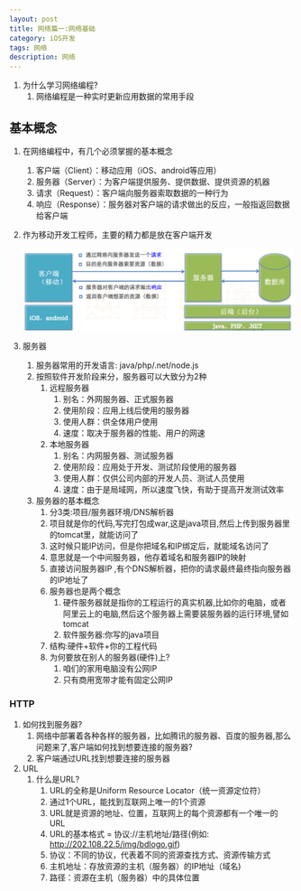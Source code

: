```yaml
---
layout: post
title: 网络篇一:网络基础
category: iOS开发
tags: 网络
description: 网络
--- 
```


1. 为什么学习网络编程?
    1. 网络编程是一种实时更新应用数据的常用手段
    
## 基本概念
1. 在网络编程中，有几个必须掌握的基本概念
    1. 客户端（Client）：移动应用（iOS、android等应用）
    2. 服务器（Server）：为客户端提供服务、提供数据、提供资源的机器
    3. 请求（Request）：客户端向服务器索取数据的一种行为
    4. 响应（Response）：服务器对客户端的请求做出的反应，一般指返回数据给客户端
2. 作为移动开发工程师，主要的精力都是放在客户端开发

    ![图1](https://raw.githubusercontent.com/zhoghua123/imgsBed/master/mnet1.png)
3. 服务器
    1. 服务器常用的开发语言: java/php/.net/node.js
    2. 按照软件开发阶段来分，服务器可以大致分为2种
        1. 远程服务器
            1. 别名：外网服务器、正式服务器
            2. 使用阶段：应用上线后使用的服务器
            3. 使用人群：供全体用户使用
            4. 速度：取决于服务器的性能、用户的网速
        2. 本地服务器
            1. 别名：内网服务器、测试服务器
            2. 使用阶段：应用处于开发、测试阶段使用的服务器
            3. 使用人群：仅供公司内部的开发人员、测试人员使用
            4. 速度：由于是局域网，所以速度飞快，有助于提高开发测试效率
    3. 服务器的基本概念     
        1. 分3类:项目/服务器环境/DNS解析器
        2. 项目就是你的代码,写完打包成war,这是java项目,然后上传到服务器里的tomcat里，就能访问了
        3. 这时候只能IP访问，但是你把域名和IP绑定后，就能域名访问了
        4. 意思就是一个中间服务器，他存着域名和服务器IP的映射
        5. 直接访问服务器IP ,有个DNS解析器，把你的请求最终最终指向服务器的IP地址了
        6. 服务器也是两个概念
            1. 硬件服务器就是指你的工程运行的真实机器,比如你的电脑，或者阿里云上的电脑,然后这个服务器上需要装服务器的运行环境,譬如tomcat 
            2. 软件服务器:你写的java项目
        7. 结构:硬件+软件+你的工程代码
        8. 为何要放在别人的服务器(硬件)上?
            1. 咱们的家用电脑没有公网IP
            2. 只有商用宽带才能有固定公网IP        
### HTTP
1. 如何找到服务器?
    1. 网络中部署着各种各样的服务器，比如腾讯的服务器、百度的服务器,那么问题来了,客户端如何找到想要连接的服务器?
    2. 客户端通过URL找到想要连接的服务器
2. URL
    1. 什么是URL?
        1. URL的全称是Uniform Resource Locator（统一资源定位符）
        2. 通过1个URL，能找到互联网上唯一的1个资源
        3. URL就是资源的地址、位置，互联网上的每个资源都有一个唯一的URL
        4. URL的基本格式 = 协议://主机地址/路径(例如: http://202.108.22.5/img/bdlogo.gif)
        5. 协议：不同的协议，代表着不同的资源查找方式、资源传输方式
        6. 主机地址：存放资源的主机（服务器）的IP地址（域名)
        7. 路径：资源在主机（服务器）中的具体位置

        


